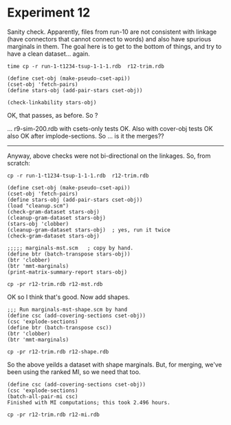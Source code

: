 
Experiment 12
=============
Sanity check.  Apparently, files from run-10 are not consistent
with linkage (have connectors that cannot connect to words) and
also have spurious marginals in them. The goal here is to get to
the bottom of things, and try to have a clean dataset... again.

```
time cp -r run-1-t1234-tsup-1-1-1.rdb  r12-trim.rdb

(define cset-obj (make-pseudo-cset-api))
(cset-obj 'fetch-pairs)
(define stars-obj (add-pair-stars cset-obj))

(check-linkability stars-obj)
```
OK, that passes, as before. So ?

... r9-sim-200.rdb with csets-only tests OK.
Also with cover-obj tests OK
also OK after implode-sections.   So ... is it the merges??

-------------------------------------------------------
Anyway, above checks were not bi-directional on the linkages.
So, from scratch:
```
cp -r run-1-t1234-tsup-1-1-1.rdb  r12-trim.rdb

(define cset-obj (make-pseudo-cset-api))
(cset-obj 'fetch-pairs)
(define stars-obj (add-pair-stars cset-obj))
(load "cleanup.scm")
(check-gram-dataset stars-obj)
(cleanup-gram-dataset stars-obj)
(stars-obj 'clobber)
(cleanup-gram-dataset stars-obj)  ; yes, run it twice
(check-gram-dataset stars-obj)

;;;;; marginals-mst.scm   ; copy by hand.
(define btr (batch-transpose stars-obj))
(btr 'clobber)
(btr 'mmt-marginals)
(print-matrix-summary-report stars-obj)

cp -pr r12-trim.rdb r12-mst.rdb
```

OK so I think that's good. Now add shapes.
```
;;; Run marginals-mst-shape.scm by hand
(define csc (add-covering-sections cset-obj))
(csc 'explode-sections)
(define btr (batch-transpose csc))
(btr 'clobber)
(btr 'mmt-marginals)

cp -pr r12-trim.rdb r12-shape.rdb
```
So the above yeilds a dataset with shape marginals. But, for merging,
we've been using the ranked MI, so we need that too.
```
(define csc (add-covering-sections cset-obj))
(csc 'explode-sections)
(batch-all-pair-mi csc)
Finished with MI computations; this took 2.496 hours.

cp -pr r12-trim.rdb r12-mi.rdb
```
